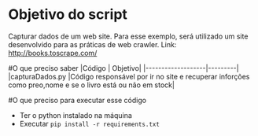 # Objetivo do script
Capturar dados de um web site. Para esse exemplo, será utilizado um 
site desenvolvido para as práticas de web crawler. 
Link: http://books.toscrape.com/

#O que preciso saber 
|Código             | Objetivo|
|-------------------|---------|
|capturaDados.py    |Código responsável por ir no site e recuperar inforções como preo,nome e se o livro está ou não em stock|

#O que preciso para executar esse código
 
-  Ter o python instalado na máquina
-  Executar `pip install -r requirements.txt`
